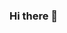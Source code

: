 ### Hi there 👋

<!--
![GitHub Stats Card](https://github-readme-stats.vercel.app/api?username=soma-knd)

![Top Languages Card (Compact layout)](https://github-readme-stats.vercel.app/api/top-langs/?username=soma-knd&layout=compact)

-->



<!--
**soma-knd/soma-knd** is a ✨ _special_ ✨ repository because its `README.md` (this file) appears on your GitHub profile.

Here are some ideas to get you started:

- 🔭 I’m currently working on ...
- 🌱 I’m currently learning ...
- 👯 I’m looking to collaborate on ...
- 🤔 I’m looking for help with ...
- 💬 Ask me about ...
- 📫 How to reach me: ...
- 😄 Pronouns: ...
- ⚡ Fun fact: ...
-->
